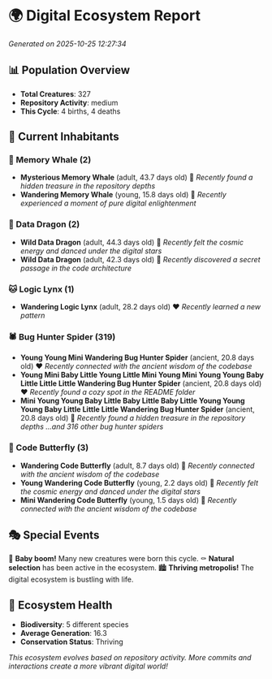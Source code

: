 # 🌍 Digital Ecosystem Report
*Generated on 2025-10-25 12:27:34*

## 📊 Population Overview
- **Total Creatures**: 327
- **Repository Activity**: medium
- **This Cycle**: 4 births, 4 deaths

## 👥 Current Inhabitants

### 🐋 Memory Whale (2)
- **Mysterious Memory Whale** (adult, 43.7 days old) 💛
  *Recently found a hidden treasure in the repository depths*
- **Wandering Memory Whale** (young, 15.8 days old) 💚
  *Recently experienced a moment of pure digital enlightenment*

### 🐉 Data Dragon (2)
- **Wild Data Dragon** (adult, 44.3 days old) 💛
  *Recently felt the cosmic energy and danced under the digital stars*
- **Wild Data Dragon** (adult, 42.3 days old) 💛
  *Recently discovered a secret passage in the code architecture*

### 🐱 Logic Lynx (1)
- **Wandering Logic Lynx** (adult, 28.2 days old) ❤️
  *Recently learned a new pattern*

### 🕷️ Bug Hunter Spider (319)
- **Young Young Mini Wandering Bug Hunter Spider** (ancient, 20.8 days old) ❤️
  *Recently connected with the ancient wisdom of the codebase*
- **Young Mini Baby Little Young Little Mini Young Mini Young Young Baby Little Little Little Wandering Bug Hunter Spider** (ancient, 20.8 days old) ❤️
  *Recently found a cozy spot in the README folder*
- **Mini Young Young Baby Little Baby Little Baby Little Young Young Young Baby Little Little Little Wandering Bug Hunter Spider** (ancient, 20.8 days old) 💛
  *Recently found a hidden treasure in the repository depths*
  *...and 316 other bug hunter spiders*

### 🦋 Code Butterfly (3)
- **Wandering Code Butterfly** (adult, 8.7 days old) 💚
  *Recently connected with the ancient wisdom of the codebase*
- **Young Wandering Code Butterfly** (young, 2.2 days old) 💚
  *Recently felt the cosmic energy and danced under the digital stars*
- **Mini Wandering Code Butterfly** (young, 1.5 days old) 💚
  *Recently connected with the ancient wisdom of the codebase*

## 🎭 Special Events

🎉 **Baby boom!** Many new creatures were born this cycle.
⚰️ **Natural selection** has been active in the ecosystem.
🏙️ **Thriving metropolis!** The digital ecosystem is bustling with life.

## 🔬 Ecosystem Health
- **Biodiversity**: 5 different species
- **Average Generation**: 16.3
- **Conservation Status**: Thriving

*This ecosystem evolves based on repository activity. More commits and interactions create a more vibrant digital world!*